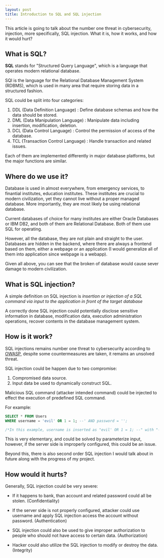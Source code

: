```yaml
---
layout: post
title: Introduction to SQL and SQL injection
---
```


This article is going to talk about the number one threat in cybersecurity, injection, more specifically, SQL injection. What it is, how it works, and how it would hurt?

## What is SQL?

**SQL** stands for "Structured Query Language", which is a language that operates modern relational database.

SQl is the language for the Relational Database Management System (RDBMS), which is used in many area that require storing data in a structured fashion.

SQL could be split into four categories:

1. DDL (Data Definition Language) : Define database schemas and how the data should be stored.
2. DML (Data Manipulation Language) : Manipulate data including insertion, modification, deletion.
3. DCL (Data Control Language) : Control the permission of access of the database.
4. TCL (Transaction Control Language) : Handle transaction and related issues.

Each of them are implemented differently in major database platforms, but the major functions are similar.

## Where do we use it?

Database is used in almost everywhere, from emergency services, to finantial institutes, education institutes. These institutes are crucial to modern civilization, yet they cannot live without a proper managed database. More importantly, they are most likely be using relational database.

Current databases of choice for many institutes are either Oracle Databases or IBM DB2, and both of them are Relational Database. Both of them use SQL for operating.

However, all the database, they are not plain and straight to the user. Databases are hidden in the backend, where there are always a frontend based on them, either a webpage or an application (I would generalize all of them into application since webpage is a webapp).

Given all above, you can see that the broken of database would cause sever damage to modern civilization.

## What is SQL injection?

A simple definition on SQL injection is *insertion or injection of a SQL command via input to the application in front of the target database*

A correctly done SQL injection could potentially disclose sensitive information in database, modification data, execution administration operations, recover contents in the database management system.

## How is it work?

SQL injections remains number one threat to cybersecurity according to [OWASP](https://www.owasp.org/index.php/Category:OWASP_Top_Ten_Project), despite some countermeasures are taken, it remains an unsolved threat.

SQL injection could be happen due to two compromise:

1. Compromised data source.
2. Input data be used to dynamically construct SQL.

Malicious SQL command (attacker intended command) could be injected to effect the execution of predefined SQL command.

For example:

```SQL
SELECT * FROM Users 
WHERE username = 'evil' OR 1 = 1; --' AND password = '';

/*In this example, username is inserted as "evil' OR 1 = 1; --" with "--" comment out the rest predefined SQL command*/
```

This is very elementary, and could be solved by parameterize input, however, if the server side is improperly configured, this could be an issue.

Beyond this, there is also second order SQL injection I would talk about in future along with the progress of my project.

## How would it hurts?

Generally, SQL injection could be very severe:

- If it happens to bank, than account and related password could all be stolen. (Confidentiality)

- If the server side is not properly configured, attacker could use username and apply SQL injection access the account without password. (Authentication)

- SQL injection could also be used to give improper authorization to people who should not have access to certain data. (Authorization)

- Hacker could also utilize the SQL injection to modify or destroy the data. (Integrity)
